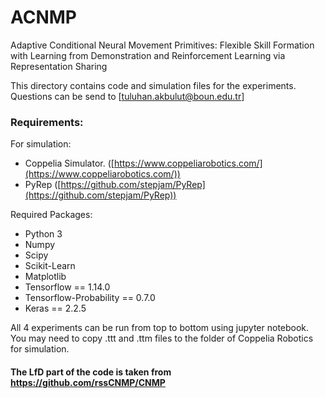 # ACNMP
Adaptive Conditional Neural Movement Primitives: Flexible Skill Formation with Learning from Demonstration and Reinforcement Learning via Representation Sharing

This directory contains code and simulation files for the experiments.
Questions can be send to [tuluhan.akbulut@boun.edu.tr]

### Requirements:
For simulation:
* Coppelia Simulator. ([https://www.coppeliarobotics.com/](https://www.coppeliarobotics.com/)) 
* PyRep ([https://github.com/stepjam/PyRep](https://github.com/stepjam/PyRep))

Required Packages:
* Python 3 
* Numpy
* Scipy
* Scikit-Learn
* Matplotlib
* Tensorflow == 1.14.0
* Tensorflow-Probability == 0.7.0
* Keras == 2.2.5


All 4 experiments can be run from top to bottom using jupyter notebook. You may need to copy .ttt and .ttm files to the folder of Coppelia Robotics for simulation. 

#### The LfD part of the code is taken from https://github.com/rssCNMP/CNMP

